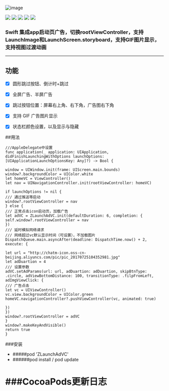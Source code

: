 ![image](https://github.com/MQZHot/ZLaunchAdVC/blob/master/Picture/ZLaunchAdVC.png)

![](https://img.shields.io/badge/platform-iOS-red.svg) ![](https://img.shields.io/badge/language-Swift-green.svg) ![](https://img.shields.io/badge/support-iOS%208%2B-blue.svg) ![](https://img.shields.io/badge/license-MIT%20License-brightgreen.svg) ![](https://img.shields.io/badge/pod-0.0.2-yellow.svg)

### Swift 集成app启动页广告，切换rootViewController，支持LaunchImage和LaunchScreen.storyboard，支持GIF图片显示，支持视图过渡动画 
**********

## 功能

- [x] 圆形跳过按钮、倒计时+跳过

- [x] 全屏广告、半屏广告

- [x] 跳过按钮位置：屏幕右上角、右下角，广告图右下角

- [x] 支持 GIF 广告图片显示

- [x] 状态栏颜色设置，以及显示与隐藏

##用法
```
///AppleDelegate中设置
func application(_ application: UIApplication, didFinishLaunchingWithOptions launchOptions: [UIApplicationLaunchOptionsKey: Any]?) -> Bool {

window = UIWindow.init(frame: UIScreen.main.bounds)
window?.backgroundColor = UIColor.white
let homeVC = ViewController()
let nav = UINavigationController.init(rootViewController: homeVC)

if launchOptions != nil {
/// 通过推送等启动
window?.rootViewController = nav
} else {
/// 正常点击icon启动页，加载广告
let adVC = ZLaunchAdVC.init(defaultDuration: 6, completion: {
self.window?.rootViewController = nav
})
/// 延时模拟网络请求
/// 网络超过vc默认显示时间（可设置），不加载图片
DispatchQueue.main.asyncAfter(deadline: DispatchTime.now() + 2, execute: {

let url = "http://chatm-icon.oss-cn-beijing.aliyuncs.com/pic/pic_20170725104352981.jpg"
let adDuartion = 4
/// 设置参数
adVC.setAdParams(url: url, adDuartion: adDuartion, skipBtnType: .circle, adViewBottomDistance: 100, transitionType: .filpFromLeft, adImgViewClick: {
/// 广告点击
let vc = UIViewController()
vc.view.backgroundColor = UIColor.green
homeVC.navigationController?.pushViewController(vc, animated: true)

})
})
window?.rootViewController = adVC
}
window?.makeKeyAndVisible()
return true
}
```

###安装

* #####pod 'ZLaunchAdVC'
* ######pod install / pod update


###CocoaPods更新日志
====
